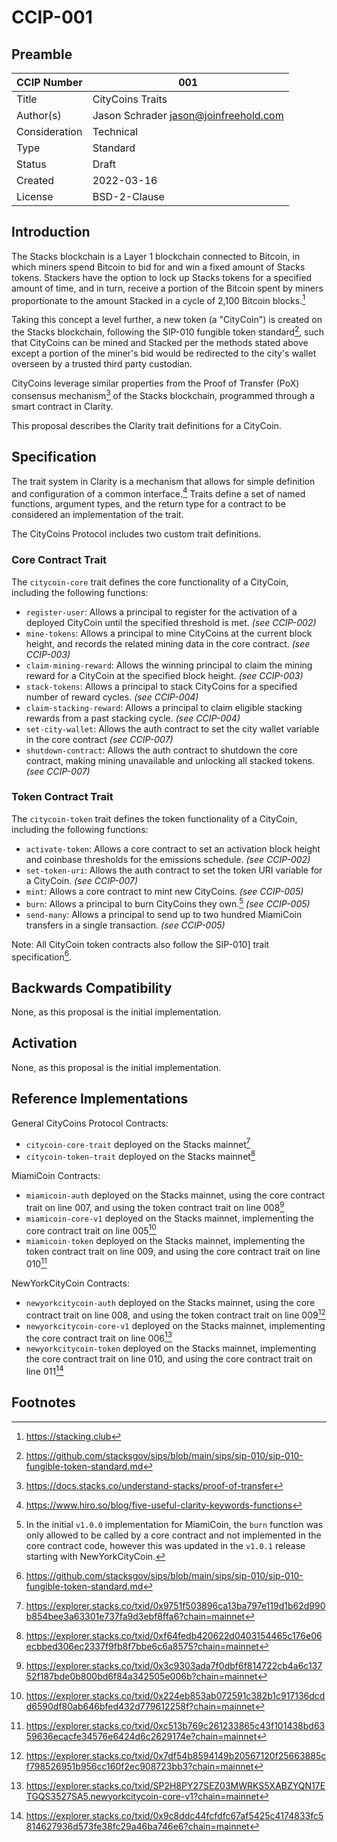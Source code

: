 # CCIP-001

## Preamble

| CCIP Number   | 001                                   |
| ------------- | ------------------------------------- |
| Title         | CityCoins Traits                      |
| Author(s)     | Jason Schrader jason@joinfreehold.com |
| Consideration | Technical                             |
| Type          | Standard                              |
| Status        | Draft                                 |
| Created       | 2022-03-16                            |
| License       | BSD-2-Clause                          |

## Introduction

The Stacks blockchain is a Layer 1 blockchain connected to Bitcoin, in which miners spend Bitcoin to bid for and win a fixed amount of Stacks tokens. Stackers have the option to lock up Stacks tokens for a specified amount of time, and in turn, receive a portion of the Bitcoin spent by miners proportionate to the amount Stacked in a cycle of 2,100 Bitcoin blocks.[^1]

Taking this concept a level further, a new token (a "CityCoin") is created on the Stacks blockchain, following the SIP-010 fungible token standard[^2], such that CityCoins can be mined and Stacked per the methods stated above except a portion of the miner's bid would be redirected to the city's wallet overseen by a trusted third party custodian.

CityCoins leverage similar properties from the Proof of Transfer (PoX) consensus mechanism[^3] of the Stacks blockchain, programmed through a smart contract in Clarity.

This proposal describes the Clarity trait definitions for a CityCoin.

## Specification

The trait system in Clarity is a mechanism that allows for simple definition and configuration of a common interface.[^4] Traits define a set of named functions, argument types, and the return type for a contract to be considered an implementation of the trait.

The CityCoins Protocol includes two custom trait definitions.

### Core Contract Trait

The `citycoin-core` trait defines the core functionality of a CityCoin, including the following functions:

- `register-user`: Allows a principal to register for the activation of a deployed CityCoin until the specified threshold is met. _(see CCIP-002)_
- `mine-tokens`: Allows a principal to mine CityCoins at the current block height, and records the related mining data in the core contract. _(see CCIP-003)_
- `claim-mining-reward`: Allows the winning principal to claim the mining reward for a CityCoin at the specified block height. _(see CCIP-003)_
- `stack-tokens`: Allows a principal to stack CityCoins for a specified number of reward cycles. _(see CCIP-004)_
- `claim-stacking-reward`: Allows a principal to claim eligible stacking rewards from a past stacking cycle. _(see CCIP-004)_
- `set-city-wallet`: Allows the auth contract to set the city wallet variable in the core contract _(see CCIP-007)_
- `shutdown-contract`: Allows the auth contract to shutdown the core contract, making mining unavailable and unlocking all stacked tokens. _(see CCIP-007)_

### Token Contract Trait

The `citycoin-token` trait defines the token functionality of a CityCoin, including the following functions:

- `activate-token`: Allows a core contract to set an activation block height and coinbase thresholds for the emissions schedule. _(see CCIP-002)_
- `set-token-uri`: Allows the auth contract to set the token URI variable for a CityCoin. _(see CCIP-007)_
- `mint`: Allows a core contract to mint new CityCoins. _(see CCIP-005)_
- `burn`: Allows a principal to burn CityCoins they own.[^5] _(see CCIP-005)_
- `send-many`: Allows a principal to send up to two hundred MiamiCoin transfers in a single transaction. _(see CCIP-005)_

Note: All CityCoin token contracts also follow the SIP-010] trait specification[^2].

## Backwards Compatibility

None, as this proposal is the initial implementation.

## Activation

None, as this proposal is the initial implementation.

## Reference Implementations

General CityCoins Protocol Contracts:

- `citycoin-core-trait` deployed on the Stacks mainnet[^6]
- `citycoin-token-trait` deployed on the Stacks mainnet[^7]

MiamiCoin Contracts:

- `miamicoin-auth` deployed on the Stacks mainnet, using the core contract trait on line 007, and using the token contract trait on line 008[^8]
- `miamicoin-core-v1` deployed on the Stacks mainnet, implementing the core contract trait on line 005[^9]
- `miamicoin-token` deployed on the Stacks mainnet, implementing the token contract trait on line 009, and using the core contract trait on line 010[^10]

NewYorkCityCoin Contracts:

- `newyorkcitycoin-auth` deployed on the Stacks mainnet, using the core contract trait on line 008, and using the token contract trait on line 009[^11]
- `newyorkcitycoin-core-v1` deployed on the Stacks mainnet, implementing the core contract trait on line 006[^12]
- `newyorkcitycoin-token` deployed on the Stacks mainnet, implementing the core contract trait on line 010, and using the core contract trait on line 011[^13]

## Footnotes

[^1]: https://stacking.club
[^2]: https://github.com/stacksgov/sips/blob/main/sips/sip-010/sip-010-fungible-token-standard.md
[^3]: https://docs.stacks.co/understand-stacks/proof-of-transfer
[^4]: https://www.hiro.so/blog/five-useful-clarity-keywords-functions
[^5]: In the initial `v1.0.0` implementation for MiamiCoin, the `burn` function was only allowed to be called by a core contract and not implemented in the core contract code, however this was updated in the `v1.0.1` release starting with NewYorkCityCoin.
[^6]: https://explorer.stacks.co/txid/0x9751f503896ca13ba797e119d1b62d990b854bee3a63301e737fa9d3ebf8ffa6?chain=mainnet
[^7]: https://explorer.stacks.co/txid/0xf64fedb420622d0403154465c176e06ecbbed306ec2337f9fb8f7bbe6c6a8575?chain=mainnet
[^8]: https://explorer.stacks.co/txid/0x3c9303ada7f0dbf6f814722cb4a6c13752f187bde0b800bd6f84a342505e006b?chain=mainnet
[^9]: https://explorer.stacks.co/txid/0x224eb853ab072591c382b1c917136dcdd6590df80ab646bfed432d779612258f?chain=mainnet
[^10]: https://explorer.stacks.co/txid/0xc513b769c261233865c43f101438bd6359636ecacfe34576e6424d6c2629174e?chain=mainnet
[^11]: https://explorer.stacks.co/txid/0x7df54b8594149b20567120f25663885cf798526951b956cc160f2ec908723bb3?chain=mainnet
[^12]: https://explorer.stacks.co/txid/SP2H8PY27SEZ03MWRKS5XABZYQN17ETGQS3527SA5.newyorkcitycoin-core-v1?chain=mainnet
[^13]: https://explorer.stacks.co/txid/0x9c8ddc44fcfdfc67af5425c4174833fc5814627936d573fe38fc29a46ba746e6?chain=mainnet
